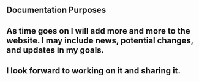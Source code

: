 ## Documentation Purposes 


## As time goes on I will add more and more to the website. I may include news, potential changes, and updates in my goals. 
## I look forward to working on it and sharing it. 

